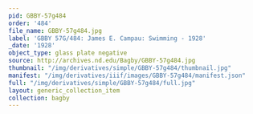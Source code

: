 ```yaml
---
pid: GBBY-57g484
order: '484'
file_name: GBBY-57g484.jpg
label: 'GBBY 57G/484: James E. Campau: Swimming - 1928'
_date: '1928'
object_type: glass plate negative
source: http://archives.nd.edu/Bagby/GBBY-57g484.jpg
thumbnail: "/img/derivatives/simple/GBBY-57g484/thumbnail.jpg"
manifest: "/img/derivatives/iiif/images/GBBY-57g484/manifest.json"
full: "/img/derivatives/simple/GBBY-57g484/full.jpg"
layout: generic_collection_item
collection: bagby
---
```

